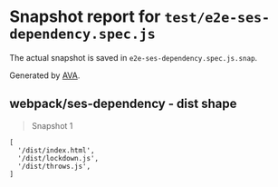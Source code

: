 # Snapshot report for `test/e2e-ses-dependency.spec.js`

The actual snapshot is saved in `e2e-ses-dependency.spec.js.snap`.

Generated by [AVA](https://avajs.dev).

## webpack/ses-dependency - dist shape

> Snapshot 1

    [
      '/dist/index.html',
      '/dist/lockdown.js',
      '/dist/throws.js',
    ]

